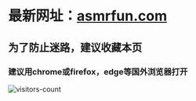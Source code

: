 # 最新网址：[asmrfun.com](https://www.asmrfun.com)
## 为了防止迷路，建议收藏本页
### 建议用chrome或firefox，edge等国外浏览器打开

![visitors-count](https://visitor-badge.laobi.icu/badge?page_id=asmrfun.readme)
